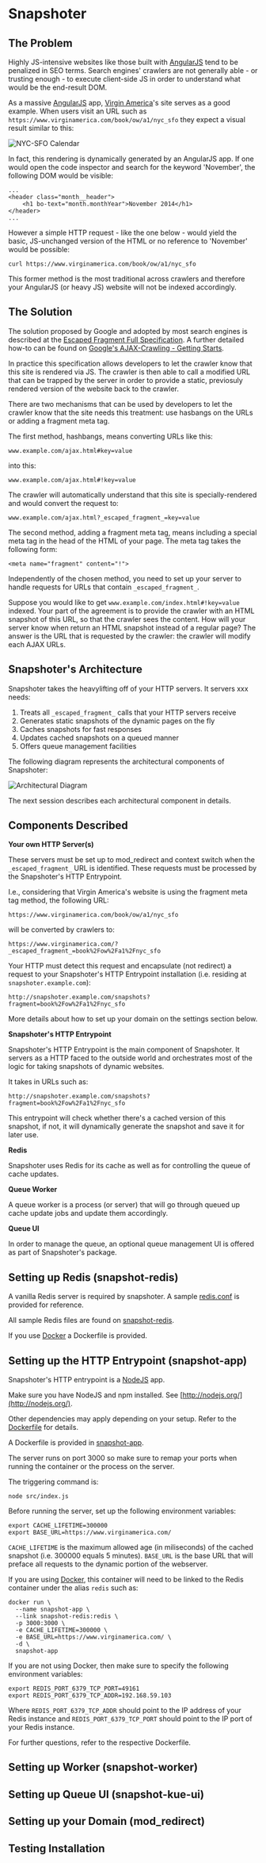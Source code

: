 Snapshoter
==========

The Problem
-----------

Highly JS-intensive websites like those built with
[AngularJS](https://angularjs.org/) tend to be penalized in SEO terms. Search
engines' crawlers are not generally able - or trusting enough - to execute
client-side JS in order to understand what would be the end-result DOM.

As a massive [AngularJS](https://angularjs.org/) app,
[Virgin America](https://wwww.virginamerica.com/)'s site serves as a good
example. When users visit an URL such as
`https://www.virginamerica.com/book/ow/a1/nyc_sfo` they expect a visual result
similar to this:

![NYC-SFO Calendar](https://raw.githubusercontent.com/luchiniatwork/snapshoter/master/docs/images/nyc-sfo-calendar.png)

In fact, this rendering is dynamically generated by an AngularJS app. If one
would open the code inspector and search for the keyword 'November', the
following DOM would be visible:

    ...
    <header class="month__header">
        <h1 bo-text="month.monthYear">November 2014</h1>
    </header>
    ...

However a simple HTTP request - like the one below - would yield the basic,
JS-unchanged version of the HTML or no reference to 'November' would be
possible:

    curl https://www.virginamerica.com/book/ow/a1/nyc_sfo

This former method is the most traditional across crawlers and therefore your
AngularJS (or heavy JS) website will not be indexed accordingly.

The Solution
------------

The solution proposed by Google and adopted by most search engines is described
at the [Escaped Fragment Full Specification](https://developers.google.com/webmasters/ajax-crawling/docs/specification). A further detailed how-to can be found on [Google's AJAX-Crawling - Getting Starts](https://developers.google.com/webmasters/ajax-crawling/docs/getting-started).

In practice this specification allows developers to let the crawler know that
this site is rendered via JS. The crawler is then able to call a modified URL
that can be trapped by the server in order to provide a static, previosuly
rendered version of the website back to the crawler.

There are two mechanisms that can be used by developers to let the crawler know
that the site needs this treatment: use hasbangs on the URLs or adding a
fragment meta tag.

The first method, hashbangs, means converting URLs like this:

    www.example.com/ajax.html#key=value

into this:

    www.example.com/ajax.html#!key=value

The crawler will automatically understand that this site is specially-rendered
and would convert the request to:

    www.example.com/ajax.html?_escaped_fragment_=key=value

The second method, adding a fragment meta tag, means including a special meta
tag in the head of the HTML of your page. The meta tag takes the following form:

    <meta name="fragment" content="!">

Independently of the chosen method, you need to set up your server to handle
requests for URLs that contain `_escaped_fragment_`.

Suppose you would like to get `www.example.com/index.html#!key=value` indexed.
Your part of the agreement is to provide the crawler with an HTML snapshot of
this URL, so that the crawler sees the content. How will your server know when
return an HTML snapshot instead of a regular page? The answer is the URL that
is requested by the crawler: the crawler will modify each AJAX URLs.

Snapshoter's Architecture
-------------------------

Snapshoter takes the heavylifting off of your HTTP servers. It servers xxx 
needs:

1. Treats all `_escaped_fragment_` calls that your HTTP servers receive
2. Generates static snapshots of the dynamic pages on the fly
3. Caches snapshots for fast responses
4. Updates cached snapshots on a queued manner
5. Offers queue management facilities 

The following diagram represents the architectural components of Snapshoter:

![Architectural Diagram](https://raw.githubusercontent.com/luchiniatwork/snapshoter/master/docs/images/architectural-diagram.png)

The next session describes each architectural component in details.

Components Described
--------------------

**Your own HTTP Server(s)**

These servers must be set up to mod_redirect and context switch when the
`_escaped_fragment_` URL is identified. These requests must be processed by
the Snapshoter's HTTP Entrypoint.

I.e., considering that Virgin America's website is using the fragment meta tag
method, the following URL:

    https://www.virginamerica.com/book/ow/a1/nyc_sfo

will be converted by crawlers to:

    https://www.virginamerica.com/?_escaped_fragment_=book%2Fow%2Fa1%2Fnyc_sfo

Your HTTP must detect this request and encapsulate (not redirect) a request to
your Snapshoter's HTTP Entrypoint installation (i.e. residing at
`snapshoter.example.com`):

    http://snapshoter.example.com/snapshots?fragment=book%2Fow%2Fa1%2Fnyc_sfo

More details about how to set up your domain on the settings section below.


**Snapshoter's HTTP Entrypoint**

Snapshoter's HTTP Entrypoint is the main component of Snapshoter. It servers as
a HTTP faced to the outside world and orchestrates most of the logic for
taking snapshots of dynamic websites.

It takes in URLs such as:

    http://snapshoter.example.com/snapshots?fragment=book%2Fow%2Fa1%2Fnyc_sfo

This entrypoint will check whether there's a cached version of this snapshot,
if not, it will dynamically generate the snapshot and save it for later use.


**Redis**

Snapshoter uses Redis for its cache as well as for controlling the queue of
cache updates.


**Queue Worker**

A queue worker is a process (or server) that will go through queued up cache
update jobs and update them accordingly.


**Queue UI**

In order to manage the queue, an optional queue management UI is offered as part
of Snapshoter's package.


Setting up Redis (snapshot-redis)
---------------------------------

A vanilla Redis server is required by snapshoter. A sample [redis.conf](https://github.com/luchiniatwork/snapshoter/blob/master/snapshot-redis/redis.conf)
is provided for reference.

All sample Redis files are found on
[snapshot-redis](https://github.com/luchiniatwork/snapshoter/tree/master/snapshot-redis).

If you use [Docker](https://www.docker.com/) a Dockerfile is provided.


Setting up the HTTP Entrypoint (snapshot-app)
---------------------------------------------

Snapshoter's HTTP entrypoint is a [NodeJS](http://nodejs.org/) app.

Make sure you have NodeJS and npm installed. See [http://nodejs.org/](http://nodejs.org/).

Other dependencies may apply depending on your setup. Refer to the [Dockerfile](https://github.com/luchiniatwork/snapshoter/tree/master/snapshot-app/Dockerfile) for details.

A Dockerfile is provided in [snapshot-app](https://github.com/luchiniatwork/snapshoter/tree/master/snapshot-app).

The server runs on port 3000 so make sure to remap your ports when running the
container or the process on the server.

The triggering command is:

    node src/index.js

Before running the server, set up the following environment variables:

    export CACHE_LIFETIME=300000
    export BASE_URL=https://www.virginamerica.com/

`CACHE_LIFETIME` is the maximum allowed age (in miliseconds) of the cached
snapshot (i.e. 300000 equals 5 minutes). `BASE_URL` is the base URL that will
preface all requests to the dynamic portion of the webserver.

If you are using [Docker](https://www.docker.com/), this container will need to
be linked to the Redis container under the alias `redis` such as:

    docker run \
      --name snapshot-app \
      --link snapshot-redis:redis \
      -p 3000:3000 \
      -e CACHE_LIFETIME=300000 \
      -e BASE_URL=https://www.virginamerica.com/ \
      -d \
      snapshot-app

If you are not using Docker, then make sure to specify the following
environment variables:

    export REDIS_PORT_6379_TCP_PORT=49161
    export REDIS_PORT_6379_TCP_ADDR=192.168.59.103

Where `REDIS_PORT_6379_TCP_ADDR` should point to the IP address of your Redis
instance and `REDIS_PORT_6379_TCP_PORT` should point to the IP port of your
Redis instance.

For further questions, refer to the respective Dockerfile.


Setting up Worker (snapshot-worker)
-----------------------------------

Setting up Queue UI (snapshot-kue-ui)
-------------------------------------

Setting up your Domain (mod_redirect)
-------------------------------------

Testing Installation
--------------------

